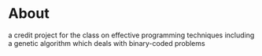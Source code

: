 # About
a credit project for the class on effective programming techniques including a genetic algorithm which deals with binary-coded problems
